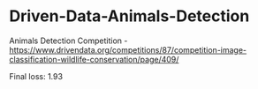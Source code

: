 # Driven-Data-Animals-Detection

Animals Detection Competition - https://www.drivendata.org/competitions/87/competition-image-classification-wildlife-conservation/page/409/

Final loss: 1.93

